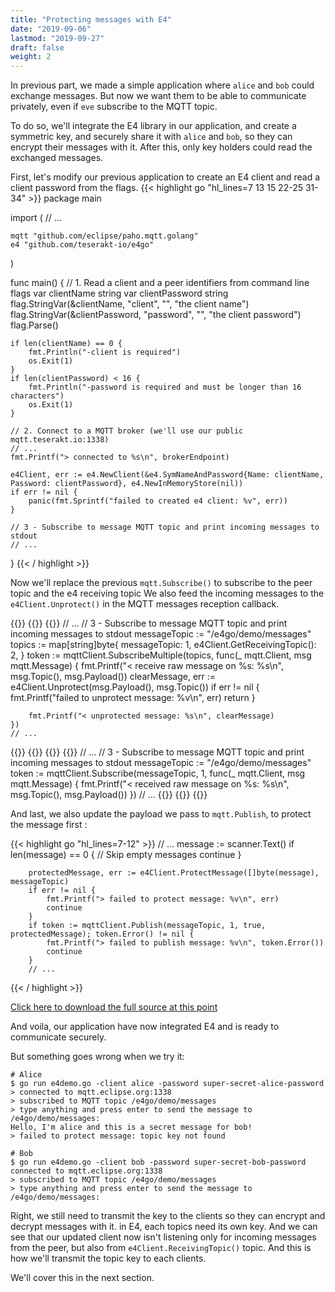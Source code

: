 ```yaml
---
title: "Protecting messages with E4"
date: "2019-09-06"
lastmod: "2019-09-27"
draft: false
weight: 2
---
```


In previous part, we made a simple application where `alice` and `bob` could exchange messages. But now we want them to be able to communicate privately, even if `eve` subscribe to the MQTT topic.

To do so, we'll integrate the E4 library in our application, and create a symmetric key, and securely share it with `alice` and `bob`, so they can encrypt their messages with it. After this, only key holders could read the exchanged messages.

First, let's modify our previous application to create an E4 client and read a client password from the flags.
{{< highlight go "hl_lines=7 13 15 22-25 31-34" >}}
package main

import (
    // ...

	mqtt "github.com/eclipse/paho.mqtt.golang"
	e4 "github.com/teserakt-io/e4go"
)

func main() {
	// 1. Read a client and a peer identifiers from command line flags
	var clientName string
	var clientPassword string
	flag.StringVar(&clientName, "client", "", "the client name")
	flag.StringVar(&clientPassword, "password", "", "the client password")
	flag.Parse()

	if len(clientName) == 0 {
		fmt.Println("-client is required")
		os.Exit(1)
	}
	if len(clientPassword) < 16 {
		fmt.Println("-password is required and must be longer than 16 characters")
		os.Exit(1)
	}

	// 2. Connect to a MQTT broker (we'll use our public mqtt.teserakt.io:1338)
	// ...
	fmt.Printf("> connected to %s\n", brokerEndpoint)

	e4Client, err := e4.NewClient(&e4.SymNameAndPassword{Name: clientName, Password: clientPassword}, e4.NewInMemoryStore(nil))
	if err != nil {
		panic(fmt.Sprintf("failed to created e4 client: %v", err))
	}

	// 3 - Subscribe to message MQTT topic and print incoming messages to stdout
	// ...
}
{{< / highlight >}}

Now we'll replace the previous `mqtt.Subscribe()` to subscribe to the peer topic and the e4 receiving topic
We also feed the incoming messages to the `e4Client.Unprotect()` in the MQTT messages reception callback.

{{<tabs>}}
{{<tab after>}}
{{<highlight go>}}
	// ...
	// 3 - Subscribe to message MQTT topic and print incoming messages to stdout
	messageTopic := "/e4go/demo/messages"
	topics := map[string]byte{
		messageTopic:                 1,
		e4Client.GetReceivingTopic(): 2,
	}
	token := mqttClient.SubscribeMultiple(topics, func(_ mqtt.Client, msg mqtt.Message) {
		fmt.Printf("< receive raw message on %s: %s\n", msg.Topic(), msg.Payload())
		clearMessage, err := e4Client.Unprotect(msg.Payload(), msg.Topic())
		if err != nil {
			fmt.Printf("failed to unprotect message: %v\n", err)
			return
		}

		fmt.Printf("< unprotected message: %s\n", clearMessage)
	})
	// ...
{{</highlight>}}
{{</tab>}}
{{<tab before>}}
{{<highlight go>}}
	// ...
	// 3 - Subscribe to message MQTT topic and print incoming messages to stdout
	messageTopic := "/e4go/demo/messages"
	token := mqttClient.Subscribe(messageTopic, 1, func(_ mqtt.Client, msg mqtt.Message) {
	 	fmt.Printf("< received raw message on %s: %s\n", msg.Topic(), msg.Payload())
	 })
	// ...
{{</highlight>}}
{{</tab>}}
{{</tabs>}}


And last, we also update the payload we pass to `mqtt.Publish`, to protect the message first :

{{< highlight go "hl_lines=7-12" >}}
        // ...
		message := scanner.Text()
		if len(message) == 0 { // Skip empty messages
			continue
		}

		protectedMessage, err := e4Client.ProtectMessage([]byte(message), messageTopic)
		if err != nil {
			fmt.Printf("> failed to protect message: %v\n", err)
			continue
		}
		if token := mqttClient.Publish(messageTopic, 1, true, protectedMessage); token.Error() != nil {
			fmt.Printf("> failed to publish message: %v\n", token.Error())
			continue
		}
        // ...
{{< / highlight >}}

[Click here to download the full source at this point](../e4demo-step2.go)

And voila, our application have now integrated E4 and is ready to communicate securely.

But something goes wrong when we try it:
```text
# Alice
$ go run e4demo.go -client alice -password super-secret-alice-password
> connected to mqtt.eclipse.org:1338
> subscribed to MQTT topic /e4go/demo/messages
> type anything and press enter to send the message to /e4go/demo/messages:
Hello, I'm alice and this is a secret message for bob!
> failed to protect message: topic key not found

# Bob
$ go run e4demo.go -client bob -password super-secret-bob-password
connected to mqtt.eclipse.org:1338
> subscribed to MQTT topic /e4go/demo/messages
> type anything and press enter to send the message to /e4go/demo/messages:
```

Right, we still need to transmit the key to the clients so they can encrypt and decrypt messages with it.
in E4, each topics need its own key. And we can see that our updated client now isn't listening only for incoming messages from the peer, but also from `e4Client.ReceivingTopic()` topic. And this is how we'll transmit the topic key to each clients.

We'll cover this in the next section.
